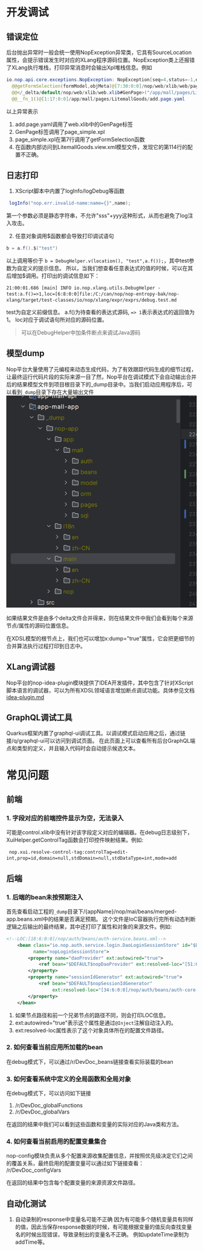 # 开发调试

## 错误定位

后台抛出异常时一般会统一使用NopException异常类，它具有SourceLocation属性，会提示错误发生时对应的XLang程序源码位置。NopException类上还报错了XLang执行堆栈，打印异常消息时会输出Xpl堆栈信息。例如

```java
io.nop.api.core.exceptions.NopException: NopException[seq=4,status=-1,errorCode=nop.err.xui.ref-view-not-exists,params={viewPath=/app/mall/LitemallGoods/attributes.page.yaml},desc=view配置不存在：/app/mall/LitemallGoods/attributes.page.yaml]@_loc=[114:22:0:0]/app/mall/pages/LitemallGoods/LitemallGoods.view.xml
  @@getFormSelection(formModel,objMeta)@[7:30:0:0]/nop/web/xlib/web/page_simple.xpl
  @@</_delta/default/nop/web/xlib/web.xlib#GenPage>("/app/mall/pages/LitemallGoods/LitemallGoods.view.xml","add",null)@[1:17:0:0]/app/mall/pages/LitemallGoods/add.page.yaml
  @@__fn_1()@[1:17:0:0]/app/mall/pages/LitemallGoods/add.page.yaml
```

以上异常表示

1. add.page.yaml调用了web.xlib中的GenPage标签
2. GenPage标签调用了page_simple.xpl
3. page_simple.xpl在第7行调用了getFormSelection函数
4. 在函数内部访问到LitemallGoods.view.xml模型文件，发现它的第114行的配置不正确。

## 日志打印

1. XScript脚本中内置了logInfo/logDebug等函数

```java
 logInfo("nop.err.invalid-name:name={}",name);
```

 第一个参数必须是静态字符串，不允许"sss"+yyy这种形式，从而也避免了log注入攻击。

2. 任意对象调用$函数都会导致打印调试语句

```java
b = a.f().$("test")
```

以上调用等价于 `b = DebugHelper.v(location(), "test",a.f());`，其中test参数为自定义的提示信息。
所以，当我们想查看任意表达式的值的时候，可以在其后增加$调用。打印出的调试信息如下：

```
21:00:01.686 [main] INFO io.nop.xlang.utils.DebugHelper - test:a.f()=>1,loc=[6:8:0:0]file:/C:/can/nop/nop-entropy-bak/nop-xlang/target/test-classes/io/nop/xlang/expr/exprs/debug.test.md
```

test为自定义前缀信息。 a.f()为待查看的表达式源码, `=> 1`表示表达式的返回值为1。 loc对应于调试语句所对应的源码位置。

> 可以在DebugHelper中加条件断点来调试Java源码

## 模型dump

Nop平台大量使用了元编程来动态生成代码，为了有效跟踪代码生成的细节过程，让最终运行代码片段的实际来源一目了然，Nop平台在调试模式下会自动输出合并后的结果模型文件到项目根目录下的_dump目录中。当我们启动应用程序后，可以看到`_dump`目录下存在大量输出文件
![](model-dump.png)

如果结果文件是由多个delta文件合并得来，则在结果文件中我们会看到每个来源节点/属性的源码位置信息。

在XDSL模型的根节点上，我们也可以增加x:dump="true"属性，它会把更细节的合并算法执行过程打印到日志中。

## XLang调试器

Nop平台的nop-idea-plugin模块提供了IDEA开发插件，其中包含了针对XScript脚本语言的调试器，可以为所有XDSL领域语言增加断点调试功能。具体参见文档 [idea-plugin.md](user-guide/idea/idea-plugin.md)

## GraphQL调试工具

Quarkus框架内置了graphql-ui调试工具。以调试模式启动应用之后，通过链接/q/graphql-ui可以访问到调试页面。
在此页面上可以查看所有后台GraphQL端点和类型的定义，并且输入代码时会自动提示候选文本。

# 常见问题

## 前端

### 1. 字段对应的前端控件显示为空，无法录入

可能是control.xlib中没有针对该字段定义对应的编辑器。在debug日志级别下，XuiHelper.getControlTag函数会打印控件映射结果。例如:

```
 nop.xui.resolve-control-tag:controlTag=edit-int,prop=id,domain=null,stdDomain=null,stdDataType=int,mode=add
```

## 后端

### 1. 后端的bean未按预期注入

首先查看启动工程的`_dump`目录下/{appName}/nop/mai/beans/merged-app.beans.xml中的结果是否满足预期。
这个文件是IoC容器执行完所有动态判断逻辑之后输出的最终结果，其中还打印了属性和对象的来源文件。例如:

```xml
<!--LOC:[18:6:0:0]/nop/auth/beans/auth-service.beans.xml-->
    <bean class="io.nop.auth.service.login.DaoLoginSessionStore" id="$DEFAULT$nopLoginSessionStore" ioc:aop="false"
          name="nopLoginSessionStore">
        <property name="daoProvider" ext:autowired="true">
            <ref bean="$DEFAULT$nopDaoProvider" ext:resolved-loc="[51:6:0:0]/nop/orm/beans/orm-defaults.beans.xml"/>
        </property>
        <property name="sessionIdGenerator" ext:autowired="true">
            <ref bean="$DEFAULT$nopSessionIdGenerator"
                 ext:resolved-loc="[34:6:0:0]/nop/auth/beans/auth-core-defaults.beans.xml"/>
        </property>
    </bean>
```

1. 如果节点路径和前一个兄弟节点的路径不同，则会打印LOC信息。
2. ext:autowired="true"表示这个属性是通过`@Inject`注解自动注入的。
3. ext:resolved-loc属性表示了这个对象具体所在的配置文件路径。

### 2. 如何查看当前应用所加载的bean

在debug模式下，可以通过/r/DevDoc_beans链接查看实际装载的bean

### 3. 如何查看系统中定义的全局函数和全局对象

在debug模式下，可以访问如下链接

1. /r/DevDoc_globalFunctions
2. /r/DevDoc_globalVars

在返回的结果中我们可以看到这些函数和变量的实际对应的Java类和方法。

### 4. 如何查看当前启用的配置变量集合

nop-config模块负责从多个配置来源收集配置信息，并按照优先级决定它们之间的覆盖关系，最终启用的配置变量可以通过如下链接查看：
/r/DevDoc_configVars

在返回的结果中包含每个配置变量的来源资源文件路径。


## 自动化测试
1. 自动录制的response中变量名可能不正确
因为有可能多个随机变量具有同样的值，因此当保存response数据的时候，有可能根据变量的值反向查找变量名的时候出现错误，导致录制出的变量名不正确。
例如updateTime录制为addTime等。